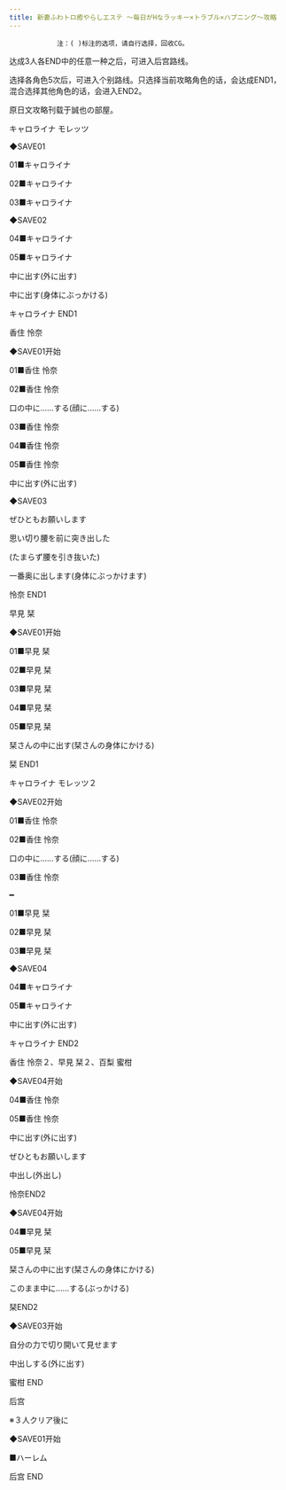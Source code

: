 ```yaml
---
title: 新妻ふわトロ癒やらしエステ ～毎日がHなラッキー×トラブル×ハプニング～攻略
---
```


                注：( )标注的选项，请自行选择，回收CG。

达成3人各END中的任意一种之后，可进入后宫路线。

选择各角色5次后，可进入个别路线。只选择当前攻略角色的话，会达成END1，混合选择其他角色的话，会进入END2。

原日文攻略刊载于誠也の部屋。



キャロライナ モレッツ



◆SAVE01

01■キャロライナ

02■キャロライナ

03■キャロライナ

◆SAVE02

04■キャロライナ

05■キャロライナ

中に出す(外に出す)

中に出す(身体にぶっかける)



キャロライナ END1



香住 怜奈



◆SAVE01开始

01■香住 怜奈

02■香住 怜奈

口の中に……する(顔に……する)

03■香住 怜奈

04■香住 怜奈

05■香住 怜奈

中に出す(外に出す)

◆SAVE03

ぜひともお願いします

思い切り腰を前に突き出した

(たまらず腰を引き抜いた)

一番奥に出します(身体にぶっかけます)



怜奈 END1



早見 栞



◆SAVE01开始

01■早見 栞

02■早見 栞

03■早見 栞

04■早見 栞

05■早見 栞

栞さんの中に出す(栞さんの身体にかける)



栞 END1



キャロライナ モレッツ２



◆SAVE02开始

01■香住 怜奈

02■香住 怜奈

口の中に……する(顔に……する)

03■香住 怜奈

━

01■早見 栞

02■早見 栞

03■早見 栞

◆SAVE04

04■キャロライナ

05■キャロライナ

中に出す(外に出す)



キャロライナ END2



香住 怜奈２、早見 栞２、百梨 蜜柑



◆SAVE04开始

04■香住 怜奈

05■香住 怜奈

中に出す(外に出す)

ぜひともお願いします

中出し(外出し)

怜奈END2

◆SAVE04开始

04■早見 栞

05■早見 栞

栞さんの中に出す(栞さんの身体にかける)

このまま中に……する(ぶっかける)

栞END2

◆SAVE03开始

自分の力で切り開いて見せます

中出しする(外に出す)



蜜柑 END



后宫



※３人クリア後に

◆SAVE01开始

■ハーレム



后宫 END


              

